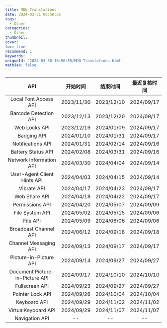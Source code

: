 ```yaml
---
title: MDN Translations
date: 2024-03-31 00:50:55
tags:
  - Other
categories:
  - Other
thumbnail:
cover:
toc: true
recommend: 1
keywords:
uniqueId: '2024-03-30 16:50:55/MDN Translations.html'
mathJax: false
---
```


|             API             |    开始时间    |    结束时间    |   最近复核时间   |
|:---------------------------:|:----------:|:----------:|:----------:|
|      Local Font Access API      | 2023/11/30 | 2023/12/10 | 2024/09/17 |
|      Barcode Detection API      | 2023/12/13 | 2023/12/20 | 2024/09/17 |
|          Web Locks API          | 2023/12/19 | 2024/01/09 | 2024/09/17 |
|           Badging API           | 2024/01/10 | 2024/01/31 | 2024/09/17 |
|        Notifications API        | 2024/01/31 | 2024/02/14 | 2024/09/16 |
|       Battery Status API        | 2024/02/08 | 2024/03/31 | 2024/09/16 |
|     Network Information API     | 2024/03/30 | 2024/04/04 | 2024/09/14 |
|   User-Agent Client Hints API   | 2024/04/03 | 2024/04/15 | 2024/09/14 |
|           Vibrate API           | 2024/04/17 | 2024/04/23 | 2024/09/17 |
|          Web Share API          | 2024/04/18 | 2024/04/22 | 2024/09/17 |
|         Permissions API         | 2024/04/20 | 2024/05/07 | 2024/09/09 |
|         File System API         | 2024/05/02 | 2024/05/15 | 2024/09/06 |
|            File API             | 2024/05/09 | 2024/06/06 | 2024/09/06 |
|      Broadcast Channel API      | 2024/06/12 | 2024/09/18 | 2024/09/18 |
|      Channel Messaging API      | 2024/09/13 | 2024/09/17 | 2024/09/17 |
|      Picture-in-Picture API     | 2024/09/14 | 2024/09/27 | 2024/09/27 |
| Document Picture-in-Picture API | 2024/09/17 | 2024/10/10 | 2024/10/10 |
|         Fullscreen API          | 2024/09/23 | 2024/09/27 | 2024/09/27 |
|        Pointer Lock API         | 2024/09/26 | 2024/10/04 | 2024/10/04 |
|          Keyboard API           | 2024/09/29 | 2024/11/02 | 2024/11/02 |
|       VirtualKeyboard API       | 2024/09/29 | 2024/11/07 | 2024/11/07 |
|         Navigation API          |     --     |     --     |     --     |
